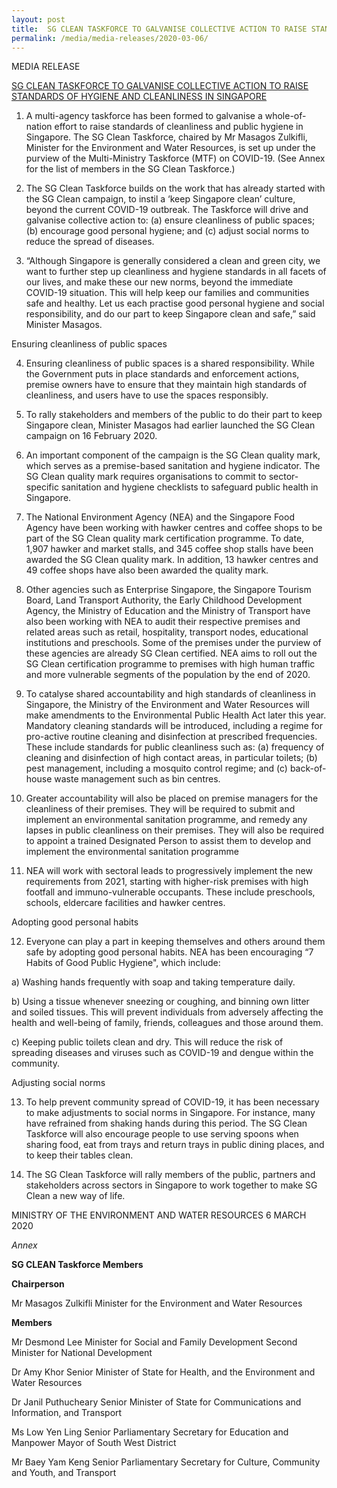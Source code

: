 ```yaml
---
layout: post
title:  SG CLEAN TASKFORCE TO GALVANISE COLLECTIVE ACTION TO RAISE STANDARDS OF HYGIENE AND CLEANLINESS IN SINGAPORE
permalink: /media/media-releases/2020-03-06/
---
```

MEDIA RELEASE

 [SG CLEAN TASKFORCE TO GALVANISE COLLECTIVE ACTION TO RAISE STANDARDS OF HYGIENE AND CLEANLINESS IN SINGAPORE](https://www.mewr.gov.sg/news/sg-clean-taskforce-to-galvanise-collective-action-to-raise-standards-of-hygiene-and-cleanliness-in-singapore/)


1. A multi-agency taskforce has been formed to galvanise a whole-of-nation effort to raise standards of cleanliness and public hygiene in Singapore. The SG Clean Taskforce, chaired by Mr Masagos Zulkifli, Minister for the Environment and Water Resources, is set up under the purview of the Multi-Ministry Taskforce (MTF) on COVID-19. (See Annex for the list of members in the SG Clean Taskforce.)

 

2. The SG Clean Taskforce builds on the work that has already started with the SG Clean campaign, to instil a ‘keep Singapore clean’ culture, beyond the current COVID-19 outbreak. The Taskforce will drive and galvanise collective action to: (a) ensure cleanliness of public spaces; (b) encourage good personal hygiene; and (c) adjust social norms to reduce the spread of diseases.

 

3. “Although Singapore is generally considered a clean and green city, we want to further step up cleanliness and hygiene standards in all facets of our lives, and make these our new norms, beyond the immediate COVID-19 situation. This will help keep our families and communities safe and healthy. Let us each practise good personal hygiene and social responsibility, and do our part to keep Singapore clean and safe,” said Minister Masagos.

 

Ensuring cleanliness of public spaces

 

4. Ensuring cleanliness of public spaces is a shared responsibility. While the Government puts in place standards and enforcement actions, premise owners have to ensure that they maintain high standards of cleanliness, and users have to use the spaces responsibly.

 

5. To rally stakeholders and members of the public to do their part to keep Singapore clean, Minister Masagos had earlier launched the SG Clean campaign on 16 February 2020.

 

6. An important component of the campaign is the SG Clean quality mark, which serves as a premise-based sanitation and hygiene indicator. The SG Clean quality mark requires organisations to commit to sector-specific sanitation and hygiene checklists to safeguard public health in Singapore.

 

 7. The National Environment Agency (NEA) and the Singapore Food Agency have been working with hawker centres and coffee shops to be part of the SG Clean quality mark certification programme. To date, 1,907 hawker and market stalls, and 345 coffee shop stalls have been awarded the SG Clean quality mark. In addition, 13 hawker centres and 49 coffee shops have also been awarded the quality mark.


 

8. Other agencies such as Enterprise Singapore, the Singapore Tourism Board, Land Transport Authority, the Early Childhood Development Agency, the Ministry of Education and the Ministry of Transport have also been working with NEA to audit their respective premises and related areas such as retail, hospitality, transport nodes, educational institutions and preschools. Some of the premises under the purview of these agencies are already SG Clean certified. NEA aims to roll out the SG Clean certification programme to premises with high human traffic and more vulnerable segments of the population by the end of 2020.

 

 9. To catalyse shared accountability and high standards of cleanliness in Singapore, the Ministry of the Environment and Water Resources will make amendments to the Environmental Public Health Act later this year. Mandatory cleaning standards will be introduced, including a regime for pro-active routine cleaning and disinfection at prescribed frequencies. These include standards for public cleanliness such as: (a) frequency of cleaning and disinfection of high contact areas, in particular toilets; (b) pest management, including a mosquito control regime; and (c) back-of-house waste management such as bin centres.

 

 10. Greater accountability will also be placed on premise managers for the cleanliness of their premises. They will be required to submit and implement an environmental sanitation programme, and remedy any lapses in public cleanliness on their premises. They will also be required to appoint a trained Designated Person to assist them to develop and implement the environmental sanitation programme

 

 11. NEA will work with sectoral leads to progressively implement the new requirements from 2021, starting with higher-risk premises with high footfall and immuno-vulnerable occupants. These include preschools, schools, eldercare facilities and hawker centres.

Adopting good personal habits

12. Everyone can play a part in keeping themselves and others around them safe by adopting good personal habits. NEA has been encouraging “7 Habits of Good Public Hygiene", which include:

a)     Washing hands frequently with soap and taking temperature daily.

 

b)  Using a tissue whenever sneezing or coughing, and binning own litter and soiled tissues. This will prevent individuals from adversely affecting the health and well-being of family, friends, colleagues and those around them.

 

c)     Keeping public toilets clean and dry. This will reduce the risk of spreading diseases and viruses such as COVID-19 and dengue within the community.

Adjusting social norms

13. To help prevent community spread of COVID-19, it has been necessary to make adjustments to social norms in Singapore. For instance, many have refrained from shaking hands during this period. The SG Clean Taskforce will also encourage people to use serving spoons when sharing food, eat from trays and return trays in public dining places, and to keep their tables clean.

14. The SG Clean Taskforce will rally members of the public, partners and stakeholders across sectors in Singapore to work together to make SG Clean a new way of life.

 

MINISTRY OF THE ENVIRONMENT AND WATER RESOURCES
6 MARCH 2020


 

*Annex*

**SG CLEAN Taskforce Members**

**Chairperson**

Mr Masagos Zulkifli
Minister for the Environment and Water Resources

**Members**

Mr Desmond Lee
Minister for Social and Family Development
Second Minister for National Development

Dr Amy Khor
Senior Minister of State for Health, and the Environment and Water Resources

Dr Janil Puthucheary
Senior Minister of State for Communications and Information, and Transport

Ms Low Yen Ling
Senior Parliamentary Secretary for Education and Manpower
Mayor of South West District

Mr Baey Yam Keng
Senior Parliamentary Secretary for Culture, Community and Youth, and Transport

